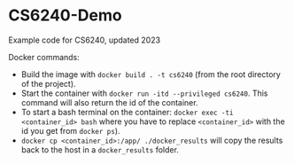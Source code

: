 # CS6240-Demo
Example code for CS6240, updated 2023


Docker commands:
- Build the image with `docker build . -t cs6240` (from the root directory of the project).
- Start the container with `docker run -itd --privileged cs6240`. This command will also return the id of the container.
- To start a bash terminal on the container: `docker exec -ti <container_id> bash` where you have to replace `<container_id>` with the id you get from `docker ps`).
- `docker cp <container_id>:/app/ ./docker_results` will copy the results back to the host in a `docker_results` folder.
